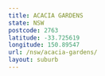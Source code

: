 ```yaml
---
title: ACACIA GARDENS
state: NSW
postcode: 2763
latitude: -33.725619
longitude: 150.89547
url: /nsw/acacia-gardens/
layout: suburb
---
```

